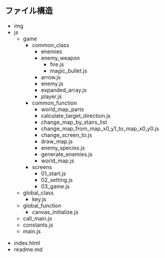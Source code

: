 ## ファイル構造

- img <!-- 画像一覧 -->
- js <!-- js ファイル -->
    - game <!-- ゲーム内容に関わる処理 -->
        - common_class <!-- ゲーム内容における処理全般で使えるクラス -->
            - enemies <!-- 敵キャラクラス -->
            - enemy_weapon <!-- 敵の武器クラス -->
                * fire.js <!-- 炎攻撃クラス -->
                * magic_bullet.js <!-- 魔法弾クラス -->
            * arrow.js <!-- プレイヤーの武器である弓矢 Arrow クラス -->
            * enemy.js <!-- 敵キャラ大元クラス -->
            * expanded_array.js <!-- 機能拡張した Array (組み込み) クラス -->
            * player.js <!-- プレイヤー Player クラス -->
        - common_function <!-- ゲーム内容における処理全般で使える関数 -->
            - world_map_parts <!-- マップのパーツ(16 × 16 サイズ = 1画面分) -->
            * calculate_target_direction.js <!-- 目標の方向を算出する -->
            * change_map_by_stairs_list <!-- 階段によるマップ移動を定義した関数 -->
            * change_map_from_map_x0_y1_to_map_x0_y0.js <!-- マップ[0][1]からラスボスの城のあるマップ[0][0]に行くときの謎解き要素の追加 -->
            * change_screen_to.js <!-- メインループを止めて、次の画面に遷移する関数 -->
            * draw_map.js <!-- マップのパーツのデータに従って、キャンパスに描画する関数 -->
            * enemy_species.js <!-- 敵の種類一覧 -->
            * generate_enemies.js <!-- 敵キャラを実際に生成する -->
            * world_map.js <!-- マップのパーツを組み合わせて、世界全体(ワールドマップ)を定義 -->
        - screens <!-- ゲーム画面 -->
            * 01_start.js <!-- スタート画面 -->
            * 02_setting.js <!-- 設定画面 -->
            * 03_game.js <!-- プレイ画面 -->
    - global_class <!-- プログラム全体で用いるクラス -->
        * key.js <!-- 入力情報をつかさどる Key クラス -->
    - global_function <!-- プログラム全体で用いる関数 -->
        * canvas_initialize.js <!-- canvas をまっさらに初期化する関数 -->
    * call_main.js <!-- main 関数を呼ぶための関数(html と main 関数の仲介役) -->
    * constants.js <!-- プログラム全体で用いる定数はここに一覧で記載する -->
    * main.js <!-- 一番最初に呼ばれる関数 -->
* index.html <!-- 初期ページ -->
* readme.md <!-- このファイル -->